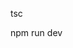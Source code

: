 <!-- convert type script to js src to dist folder -->
tsc

<!-- run the express mongose project -->
npm run dev